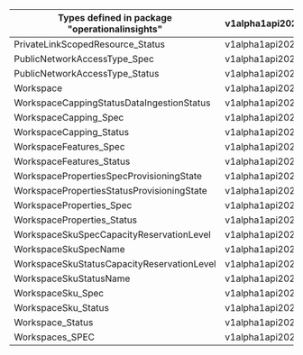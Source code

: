 | Types defined in package "operationalinsights" | v1alpha1api20210601 |
|------------------------------------------------|---------------------|
| PrivateLinkScopedResource_Status               | v1alpha1api20210601 |
| PublicNetworkAccessType_Spec                   | v1alpha1api20210601 |
| PublicNetworkAccessType_Status                 | v1alpha1api20210601 |
| Workspace                                      | v1alpha1api20210601 |
| WorkspaceCappingStatusDataIngestionStatus      | v1alpha1api20210601 |
| WorkspaceCapping_Spec                          | v1alpha1api20210601 |
| WorkspaceCapping_Status                        | v1alpha1api20210601 |
| WorkspaceFeatures_Spec                         | v1alpha1api20210601 |
| WorkspaceFeatures_Status                       | v1alpha1api20210601 |
| WorkspacePropertiesSpecProvisioningState       | v1alpha1api20210601 |
| WorkspacePropertiesStatusProvisioningState     | v1alpha1api20210601 |
| WorkspaceProperties_Spec                       | v1alpha1api20210601 |
| WorkspaceProperties_Status                     | v1alpha1api20210601 |
| WorkspaceSkuSpecCapacityReservationLevel       | v1alpha1api20210601 |
| WorkspaceSkuSpecName                           | v1alpha1api20210601 |
| WorkspaceSkuStatusCapacityReservationLevel     | v1alpha1api20210601 |
| WorkspaceSkuStatusName                         | v1alpha1api20210601 |
| WorkspaceSku_Spec                              | v1alpha1api20210601 |
| WorkspaceSku_Status                            | v1alpha1api20210601 |
| Workspace_Status                               | v1alpha1api20210601 |
| Workspaces_SPEC                                | v1alpha1api20210601 |
